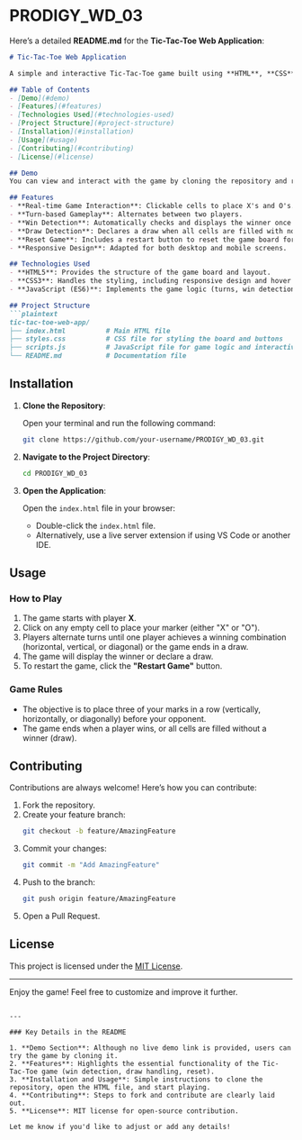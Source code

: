 # PRODIGY_WD_03
Here’s a detailed **README.md** for the **Tic-Tac-Toe Web Application**:

```markdown
# Tic-Tac-Toe Web Application

A simple and interactive Tic-Tac-Toe game built using **HTML**, **CSS**, and **JavaScript**. Players can play against each other in real-time on the same device. The game includes dynamic updates for the current player, win detection, and a restart feature.

## Table of Contents
- [Demo](#demo)
- [Features](#features)
- [Technologies Used](#technologies-used)
- [Project Structure](#project-structure)
- [Installation](#installation)
- [Usage](#usage)
- [Contributing](#contributing)
- [License](#license)

## Demo
You can view and interact with the game by cloning the repository and running it locally, or you can deploy it using GitHub Pages or any other static hosting service.

## Features
- **Real-time Game Interaction**: Clickable cells to place X's and O's.
- **Turn-based Gameplay**: Alternates between two players.
- **Win Detection**: Automatically checks and displays the winner once a player has achieved a winning combination.
- **Draw Detection**: Declares a draw when all cells are filled with no winner.
- **Reset Game**: Includes a restart button to reset the game board for a new round.
- **Responsive Design**: Adapted for both desktop and mobile screens.

## Technologies Used
- **HTML5**: Provides the structure of the game board and layout.
- **CSS3**: Handles the styling, including responsive design and hover effects.
- **JavaScript (ES6)**: Implements the game logic (turns, win detection, game restart).

## Project Structure
```plaintext
tic-tac-toe-web-app/
├── index.html          # Main HTML file
├── styles.css          # CSS file for styling the board and buttons
├── scripts.js          # JavaScript file for game logic and interactivity
└── README.md           # Documentation file
```

## Installation

1. **Clone the Repository**:

   Open your terminal and run the following command:

   ```bash
   git clone https://github.com/your-username/PRODIGY_WD_03.git
   ```

2. **Navigate to the Project Directory**:

   ```bash
   cd PRODIGY_WD_03
   ```

3. **Open the Application**:

   Open the `index.html` file in your browser:

   - Double-click the `index.html` file.
   - Alternatively, use a live server extension if using VS Code or another IDE.

## Usage

### How to Play

1. The game starts with player **X**.
2. Click on any empty cell to place your marker (either "X" or "O").
3. Players alternate turns until one player achieves a winning combination (horizontal, vertical, or diagonal) or the game ends in a draw.
4. The game will display the winner or declare a draw.
5. To restart the game, click the **"Restart Game"** button.

### Game Rules
- The objective is to place three of your marks in a row (vertically, horizontally, or diagonally) before your opponent.
- The game ends when a player wins, or all cells are filled without a winner (draw).

## Contributing
Contributions are always welcome! Here’s how you can contribute:

1. Fork the repository.
2. Create your feature branch:
   ```bash
   git checkout -b feature/AmazingFeature
   ```
3. Commit your changes:
   ```bash
   git commit -m "Add AmazingFeature"
   ```
4. Push to the branch:
   ```bash
   git push origin feature/AmazingFeature
   ```
5. Open a Pull Request.

## License
This project is licensed under the [MIT License](LICENSE).

---

Enjoy the game! Feel free to customize and improve it further.

```

---

### Key Details in the README

1. **Demo Section**: Although no live demo link is provided, users can try the game by cloning it.
2. **Features**: Highlights the essential functionality of the Tic-Tac-Toe game (win detection, draw handling, reset).
3. **Installation and Usage**: Simple instructions to clone the repository, open the HTML file, and start playing.
4. **Contributing**: Steps to fork and contribute are clearly laid out.
5. **License**: MIT license for open-source contribution.

Let me know if you'd like to adjust or add any details!

